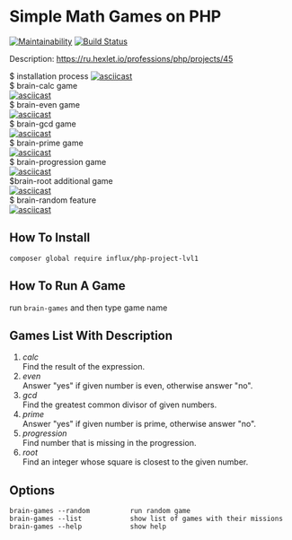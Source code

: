 # Simple Math Games on PHP

[![Maintainability](https://api.codeclimate.com/v1/badges/970cce56722e33c9bf71/maintainability)](https://codeclimate.com/github/InfluxOW/php-project-lvl1/maintainability)
[![Build Status](https://travis-ci.org/InfluxOW/php-project-lvl1.svg?branch=master)](https://travis-ci.org/InfluxOW/php-project-lvl1)

Description: https://ru.hexlet.io/professions/php/projects/45

$ installation process
[![asciicast](https://asciinema.org/a/Mqf9aZRDHcabJA3dGhDrdYmUW.svg)](https://asciinema.org/a/Mqf9aZRDHcabJA3dGhDrdYmUW)\
$ brain-calc game\
[![asciicast](https://asciinema.org/a/v6UjP6yW1y1yFOUfNn1wF74Xw.svg)](https://asciinema.org/a/v6UjP6yW1y1yFOUfNn1wF74Xw)\
$ brain-even game\
[![asciicast](https://asciinema.org/a/Rv3YccaXH9oUtOuuqS9F14AZu.svg)](https://asciinema.org/a/Rv3YccaXH9oUtOuuqS9F14AZu)\
$ brain-gcd game\
[![asciicast](https://asciinema.org/a/dZ7gggCImuOirHqSOQiirh2nz.svg)](https://asciinema.org/a/dZ7gggCImuOirHqSOQiirh2nz)\
$ brain-prime game\
[![asciicast](https://asciinema.org/a/Ek6msGuEHwKIaOskZqn93HjuC.svg)](https://asciinema.org/a/Ek6msGuEHwKIaOskZqn93HjuC)\
$ brain-progression game\
[![asciicast](https://asciinema.org/a/sa6lEOsh1kCkdKEKUULFxbeTo.svg)](https://asciinema.org/a/sa6lEOsh1kCkdKEKUULFxbeTo)\
$brain-root additional game\
[![asciicast](https://asciinema.org/a/w1b7sHoTxtvs8Q8koHyTfQzyd.svg)](https://asciinema.org/a/w1b7sHoTxtvs8Q8koHyTfQzyd)\
$ brain-random feature\
[![asciicast](https://asciinema.org/a/32Bf5qrGvvmR4PvIOtfRKkFBx.svg)](https://asciinema.org/a/32Bf5qrGvvmR4PvIOtfRKkFBx)

## How To Install
`composer global require influx/php-project-lvl1`
## How To Run A Game
run `brain-games` and then type game name
## Games List With Description
1. *calc*\
Find the result of the expression.
2. *even*\
Answer "yes" if given number is even, otherwise answer "no".
3. *gcd*\
Find the greatest common divisor of given numbers.
4. *prime*\
Answer "yes" if given number is prime, otherwise answer "no".
5. *progression*\
Find number that is missing in the progression.
6. *root*\
Find an integer whose square is closest to the given number.
## Options
    brain-games --random          run random game
    brain-games --list            show list of games with their missions
    brain-games --help            show help
